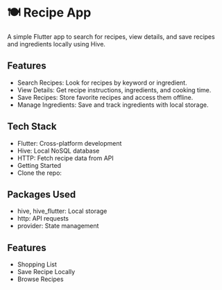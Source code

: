# 🍽 Recipe App
A simple Flutter app to search for recipes, view details, and save recipes and ingredients locally using Hive.

## Features
- Search Recipes: Look for recipes by keyword or ingredient.
- View Details: Get recipe instructions, ingredients, and cooking time.
- Save Recipes: Store favorite recipes and access them offline.
- Manage Ingredients: Save and track ingredients with local storage.
## Tech Stack
- Flutter: Cross-platform development
- Hive: Local NoSQL database
- HTTP: Fetch recipe data from API
- Getting Started
- Clone the repo:

## Packages Used
- hive, hive_flutter: Local storage
- http: API requests
- provider: State management

## Features
- Shopping List
- Save Recipe Locally
- Browse Recipes
